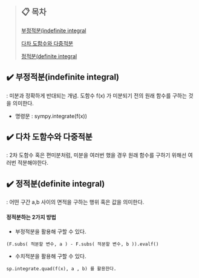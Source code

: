 > ## :clipboard: 목차
>
>[부정적분(indefinite integral](#paragraph1)
>
>[다차 도함수와 다중적분](#paragraph2)
>
>[정적분(definite integral](#paragraph3)
>



## :heavy_check_mark: 부정적분(indefinite integral) <a name="paragraph1"></a>

: 미분과 정확하게 반대되는 개념. 도함수 f(x) 가 미분되기 전의 원래 함수를 구하는 것을 의미한다.

- 명령문 : sympy.integrate(f(x))

## :heavy_check_mark: 다차 도함수와 다중적분<a name="paragraph2"></a>

: 2차 도함수 혹은 편미분처럼, 미분을 여러번 했을 경우 원래 함수를 구하기 위해선 여러번 적분해야한다. 

## :heavy_check_mark: 정적분(definite integral)<a name="paragraph3"></a>

: 어떤 구간 a,b 사이의 면적을 구하는 행위 혹은 값을 의미한다.

#### 정적분하는 2가지 방법
- 부정적분을 활용해 구할 수 있다. 

```
(F.subs( 적분할 변수, a ) - F.subs( 적분할 변수, b )).evalf() 
```

- 수치적분을 활용해 구할 수 있다. 

```
sp.integrate.quad(f(x), a , b) 를 활용한다. 
```

